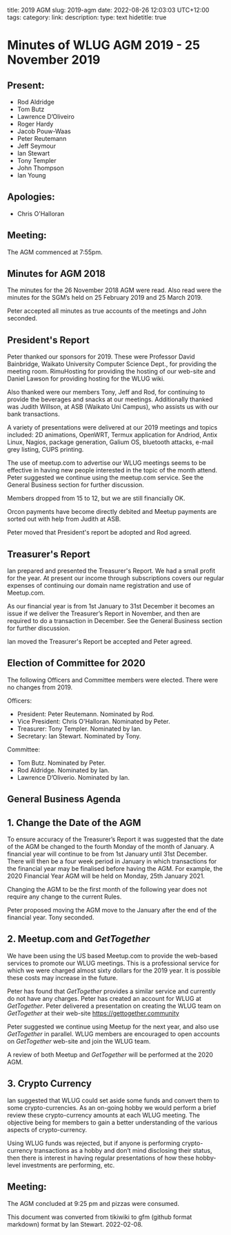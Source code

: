 title: 2019 AGM
slug: 2019-agm
date: 2022-08-26 12:03:03 UTC+12:00
tags: 
category: 
link: 
description: 
type: text
hidetitle: true

# Minutes of WLUG AGM 2019 - 25 November 2019

## Present:

  - Rod Aldridge
  - Tom Butz
  - Lawrence D’Oliveiro
  - Roger Hardy
  - Jacob Pouw-Waas
  - Peter Reutemann
  - Jeff Seymour
  - Ian Stewart
  - Tony Templer
  - John Thompson
  - Ian Young

## Apologies:

  - Chris O'Halloran

## Meeting:

The AGM commenced at 7:55pm.

## Minutes for AGM 2018

The minutes for the 26 November 2018 AGM were read. Also read were the
minutes for the SGM’s held on 25 February 2019 and 25 March 2019.

Peter accepted all minutes as true accounts of the meetings and John
seconded.

## President's Report

Peter thanked our sponsors for 2019. These were Professor David
Bainbridge, Waikato University Computer Science Dept., for providing the
meeting room. RimuHosting for providing the hosting of our web-site and
Daniel Lawson for providing hosting for the WLUG wiki.

Also thanked were our members Tony, Jeff and Rod, for continuing to
provide the beverages and snacks at our meetings. Additionally thanked
was Judith Willson, at ASB (Waikato Uni Campus), who assists us with our
bank transactions.

A variety of presentations were delivered at our 2019 meetings and
topics included: 2D animations, OpenWRT, Termux application for Andriod,
Antix Linux, Nagios, package generation, Galium OS, bluetooth attacks,
e-mail grey listing, CUPS printing.

The use of meetup.com to advertise our WLUG meetings seems to be
effective in having new people interested in the topic of the month
attend. Peter suggested we continue using the meetup.com service. See
the General Business section for further discussion.

Members dropped from 15 to 12, but we are still financially OK.

Orcon payments have become directly debited and Meetup payments are
sorted out with help from Judith at ASB.

Peter moved that President's report be adopted and Rod agreed.

## Treasurer's Report

Ian prepared and presented the Treasurer's Report. We had a small profit
for the year. At present our income through subscriptions covers our
regular expenses of continuing our domain name registration and use of
Meetup.com.

As our financial year is from 1st January to 31st December it becomes an
issue if we deliver the Treasurer’s Report in November, and then are
required to do a transaction in December. See the General Business
section for further discussion.

Ian moved the Treasurer's Report be accepted and Peter agreed.

## Election of Committee for 2020

The following Officers and Committee members were elected. There were no
changes from 2019.

Officers:

  - President: Peter Reutemann. Nominated by Rod.
  - Vice President: Chris O'Halloran. Nominated by Peter.
  - Treasurer: Tony Templer. Nominated by Ian.
  - Secretary: Ian Stewart. Nominated by Tony.

Committee:

  - Tom Butz. Nominated by Peter.
  - Rod Aldridge. Nominated by Ian.
  - Lawrence D’Oliverio. Nominated by Ian.

## General Business Agenda

## 1. Change the Date of the AGM

To ensure accuracy of the Treasurer’s Report it was suggested that the
date of the AGM be changed to the fourth Monday of the month of January.
A financial year will continue to be from 1st January until 31st
December. There will then be a four week period in January in which
transactions for the financial year may be finalised before having the
AGM. For example, the 2020 Financial Year AGM will be held on Monday,
25th January 2021.

Changing the AGM to be the first month of the following year does not
require any change to the current Rules.

Peter proposed moving the AGM move to the January after the end of the
financial year. Tony seconded.

## 2. Meetup.com and *GetTogether*

We have been using the US based Meetup.com to provide the web-based
services to promote our WLUG meetings. This is a professional service
for which we were charged almost sixty dollars for the 2019 year. It is
possible these costs may increase in the future.

Peter has found that *GetTogether* provides a similar service and
currently do not have any charges. Peter has created an account for WLUG
at *GetTogether*. Peter delivered a presentation on creating the WLUG
team on *GetTogether* at their web-site https://gettogether.community

Peter suggested we continue using Meetup for the next year, and also use
*GetTogether* in parallel. WLUG members are encouraged to open accounts
on *GetTogether* web-site and join the WLUG team.

A review of both Meetup and *GetTogether* will be performed at the 2020
AGM.

## 3. Crypto Currency

Ian suggested that WLUG could set aside some funds and convert them to
some crypto-currencies. As an on-going hobby we would perform a brief
review these crypto-currency amounts at each WLUG meeting. The objective
being for members to gain a better understanding of the various aspects
of crypto-currency.

Using WLUG funds was rejected, but if anyone is performing
crypto-currency transactions as a hobby and don’t mind disclosing their
status, then there is interest in having regular presentations of how
these hobby-level investments are performing, etc.

## Meeting:

The AGM concluded at 9:25 pm and pizzas were consumed.


This document was converted from tikiwiki to gfm (github format markdown) format by Ian Stewart. 2022-02-08.
